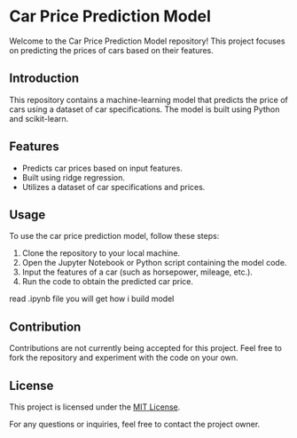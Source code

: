 # Car Price Prediction Model

Welcome to the Car Price Prediction Model repository! This project focuses on predicting the prices of cars based on their features.

## Introduction
This repository contains a machine-learning model that predicts the price of cars using a dataset of car specifications. The model is built using Python and scikit-learn.

## Features
- Predicts car prices based on input features.
- Built using ridge regression.
- Utilizes a dataset of car specifications and prices.

## Usage
To use the car price prediction model, follow these steps:

1. Clone the repository to your local machine.
2. Open the Jupyter Notebook or Python script containing the model code.
3. Input the features of a car (such as horsepower, mileage, etc.).
4. Run the code to obtain the predicted car price.

read .ipynb file you will get how i build model 
## Contribution
Contributions are not currently being accepted for this project. Feel free to fork the repository and experiment with the code on your own.

## License
This project is licensed under the [MIT License](LICENSE).

For any questions or inquiries, feel free to contact the project owner.
